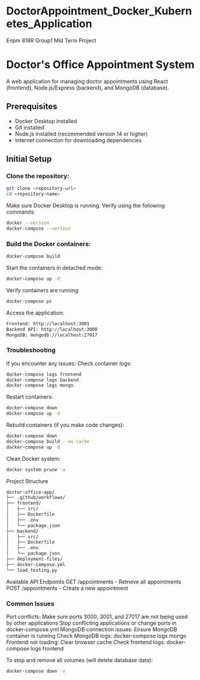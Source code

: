 # DoctorAppointment_Docker_Kubernetes_Application
Enpm 818R Group1 Mid Term Project

# Doctor's Office Appointment System

A web application for managing doctor appointments using React (frontend), Node.js/Express (backend), and MongoDB (database).

## Prerequisites

- Docker Desktop installed
- Git installed
- Node.js installed (recommended version 14 or higher)
- Internet connection for downloading dependencies

## Initial Setup

### Clone the repository:
```bash
git clone <repository-url>
cd <repository-name>
```

Make sure Docker Desktop is running.
Verify using the following commands:
```bash
docker --version
docker-compose --version
```

### Build the Docker containers:
```bash
docker-compose build
```
Start the containers in detached mode:
```bash
docker-compose up -d
```
Verify containers are running:
```bash
docker-compose ps
```
Access the application:
```bash
Frontend: http://localhost:3001
Backend API: http://localhost:3000
MongoDB: mongodb://localhost:27017
```

### Troubleshooting
If you encounter any issues:
Check container logs:
```bash
docker-compose logs frontend
docker-compose logs backend
docker-compose logs mongo
```
Restart containers:
```bash
docker-compose down
docker-compose up -d
```
Rebuild containers (if you make code changes):
```bash
docker-compose down
docker-compose build --no-cache
docker-compose up -d
```
Clean Docker system:
```bash
docker system prune -a
```
Project Structure
```bash
doctor-office-app/
├── .github/workflows/
├── frontend/
│   ├── src/
│   ├── Dockerfile
│   ├── .env
│   └── package.json
├── backend/
│   ├── src/
│   ├── Dockerfile
│   ├── .env
│   └── package.json
├── deployment-files/
├── docker-compose.yml
└── load_testing.py
```

Available API Endpoints
GET /appointments - Retrieve all appointments
POST /appointments - Create a new appointment


### Common Issues
Port conflicts:
Make sure ports 3000, 3001, and 27017 are not being used by other applications
Stop conflicting applications or change ports in docker-compose.yml
MongoDB connection issues:
Ensure MongoDB container is running
Check MongoDB logs: docker-compose logs mongo
Frontend not loading:
Clear browser cache
Check frontend logs: docker-compose logs frontend

To stop and remove all volumes (will delete database data):
```bash
docker-compose down -v
```
